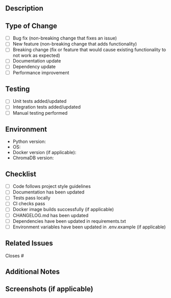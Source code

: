 ## Description
<!-- Provide a brief description of the changes in this PR -->

## Type of Change
<!-- Mark the appropriate option with an [x] -->
- [ ] Bug fix (non-breaking change that fixes an issue)
- [ ] New feature (non-breaking change that adds functionality)
- [ ] Breaking change (fix or feature that would cause existing functionality to not work as expected)
- [ ] Documentation update
- [ ] Dependency update
- [ ] Performance improvement

## Testing
<!-- Describe the tests you ran and how to reproduce them -->
- [ ] Unit tests added/updated
- [ ] Integration tests added/updated
- [ ] Manual testing performed

## Environment
<!-- List any relevant environment details -->
- Python version:
- OS:
- Docker version (if applicable):
- ChromaDB version:

## Checklist
<!-- Mark completed items with an [x] -->
- [ ] Code follows project style guidelines
- [ ] Documentation has been updated
- [ ] Tests pass locally
- [ ] CI checks pass
- [ ] Docker image builds successfully (if applicable)
- [ ] CHANGELOG.md has been updated
- [ ] Dependencies have been updated in requirements.txt
- [ ] Environment variables have been updated in .env.example (if applicable)

## Related Issues
<!-- Link any related issues using #issue_number -->
Closes #

## Additional Notes
<!-- Add any additional notes, concerns, or context -->

## Screenshots (if applicable)
<!-- Add screenshots to help explain your changes -->
